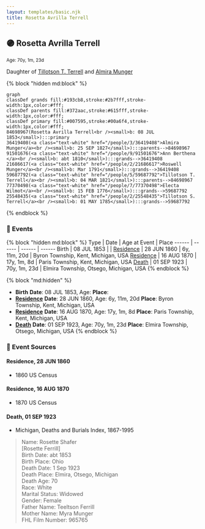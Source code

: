 ```yaml
---
layout: templates/basic.njk
title: Rosetta Avrilla Terrell
---
```

## 🟣 Rosetta Avrilla Terrell
<small>Age: 70y, 1m, 23d</small>

Daughter of [Tillotson T. Terrell](/people/5/59687792) and [Almira Munger](/people/3/36419408)

{% block "hidden md:block" %}
```mermaid
graph
classDef grands fill:#193cb8,stroke:#2b7fff,stroke-width:1px,color:#fff;
classDef parents fill:#372aac,stroke:#615fff,stroke-width:1px,color:#fff;
classDef primary fill:#007595,stroke:#00a6f4,stroke-width:1px,color:#fff;
84698967(Rosetta Avrilla Terrell<br /><small>b: 08 JUL 1853</small>):::primary
36419408(<a class="text-white" href="/people/3/36419408">Almira Munger</a><br /><small>b: 25 SEP 1827</small>):::parents-->84698967
91501676(<a class="text-white" href="/people/9/91501676">Ann Berthena </a><br /><small>b: abt 1810</small>):::grands-->36419408
21686617(<a class="text-white" href="/people/2/21686617">Roswell Munger</a><br /><small>b: Mar 1791</small>):::grands-->36419408
59687792(<a class="text-white" href="/people/5/59687792">Tillotson T. Terrell</a><br /><small>b: 04 MAR 1821</small>):::parents-->84698967
77370498(<a class="text-white" href="/people/7/77370498">Electa Wilmot</a><br /><small>b: 15 FEB 1776</small>):::grands-->59687792
25548435(<a class="text-white" href="/people/2/25548435">Tillotson S. Terrell</a><br /><small>b: 01 MAY 1785</small>):::grands-->59687792
```
{% endblock %}

### 📆 Events

{% block "hidden md:block" %}
Type | Date | Age at Event | Place
------ | ------ | ------ | ------
Birth | 08 JUL 1853 |  |
[Residence](#event-event-0) | 28 JUN 1860 | 6y, 11m, 20d | Byron Township, Kent, Michigan, USA
[Residence](#event-event-1) | 16 AUG 1870 | 17y, 1m, 8d | Paris Township, Kent, Michigan, USA
[Death](#event-event-5) | 01 SEP 1923 | 70y, 1m, 23d | Elmira Township, Otsego, Michigan, USA
{% endblock %}

{% block "md:hidden" %}
- **Birth**
**Date**: 08 JUL 1853, Age:
**Place**:
- **[Residence](#event-event-0)**
**Date**: 28 JUN 1860, Age: 6y, 11m, 20d
**Place**: Byron Township, Kent, Michigan, USA
- **[Residence](#event-event-1)**
**Date**: 16 AUG 1870, Age: 17y, 1m, 8d
**Place**: Paris Township, Kent, Michigan, USA
- **[Death](#event-event-5)**
**Date**: 01 SEP 1923, Age: 70y, 1m, 23d
**Place**: Elmira Township, Otsego, Michigan, USA
{% endblock %}

### 📰 Event Sources

#### <a id="event-event-0"></a> Residence, 28 JUN 1860
* 1860 US Census

#### <a id="event-event-1"></a> Residence, 16 AUG 1870
* 1870 US Census

#### <a id="event-event-5"></a> Death, 01 SEP 1923
* Michigan, Deaths and Burials Index, 1867-1995
>   
  > Name: Rosette Shafer  
  > [Rosette Ferrill]  
  > Birth Date: abt 1853  
  > Birth Place: Ohio  
  > Death Date: 1 Sep 1923  
  > Death Place: Elmira, Otsego, Michigan  
  > Death Age: 70  
  > Race: White  
  > Marital Status: Widowed  
  > Gender: Female  
  > Father Name: Teeltson Ferrill  
  > Mother Name: Myra Munger  
  > FHL Film Number: 965765
